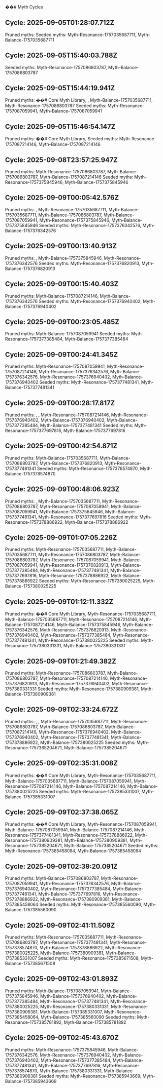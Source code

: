 ��#   M y t h   C y c l e s 
 
 

## Cycle: 2025-09-05T01:28:07.712Z

Pruned myths:  
Seeded myths: Myth-Resonance-1757035687711, Myth-Balance-1757035687711

## Cycle: 2025-09-05T15:40:03.788Z

Seeded myths: Myth-Resonance-1757086803787, Myth-Balance-1757086803787

## Cycle: 2025-09-05T15:44:19.941Z

Pruned myths: ��#   C o r e   M y t h   L i b r a r y ,  , Myth-Balance-1757035687711, Myth-Resonance-1757086803787
Seeded myths: Myth-Resonance-1757087059941, Myth-Balance-1757087059941

## Cycle: 2025-09-05T15:46:54.147Z

Pruned myths: ��#   C o r e   M y t h   L i b r a r y ,  
Seeded myths: Myth-Resonance-1757087214146, Myth-Balance-1757087214146

## Cycle: 2025-09-08T23:57:25.947Z

Pruned myths: Myth-Resonance-1757086803787, Myth-Balance-1757086803787, Myth-Balance-1757087214146
Seeded myths: Myth-Resonance-1757375845946, Myth-Balance-1757375845946

## Cycle: 2025-09-09T00:05:42.576Z

Pruned myths:  , Myth-Resonance-1757035687711, Myth-Balance-1757035687711, Myth-Balance-1757086803787, Myth-Balance-1757087059941, Myth-Resonance-1757375845946, Myth-Balance-1757375845946
Seeded myths: Myth-Resonance-1757376342576, Myth-Balance-1757376342576

## Cycle: 2025-09-09T00:13:40.913Z

Pruned myths:  , Myth-Balance-1757375845946, Myth-Resonance-1757376342576
Seeded myths: Myth-Resonance-1757376820913, Myth-Balance-1757376820913

## Cycle: 2025-09-09T00:15:40.403Z

Pruned myths: Myth-Balance-1757087214146, Myth-Balance-1757376342576
Seeded myths: Myth-Resonance-1757376940402, Myth-Balance-1757376940402

## Cycle: 2025-09-09T00:23:05.485Z

Pruned myths: Myth-Balance-1757087059941
Seeded myths: Myth-Resonance-1757377385484, Myth-Balance-1757377385484

## Cycle: 2025-09-09T00:24:41.345Z

Pruned myths: Myth-Resonance-1757087059941, Myth-Resonance-1757087214146, Myth-Resonance-1757376342576, Myth-Balance-1757376342576, Myth-Resonance-1757376940402, Myth-Balance-1757376940402
Seeded myths: Myth-Resonance-1757377481341, Myth-Balance-1757377481341

## Cycle: 2025-09-09T00:28:17.817Z

Pruned myths:  ,  , Myth-Resonance-1757087214146, Myth-Resonance-1757376940402, Myth-Balance-1757376940402, Myth-Balance-1757377385484, Myth-Balance-1757377481341
Seeded myths: Myth-Resonance-1757377697816, Myth-Balance-1757377697816

## Cycle: 2025-09-09T00:42:54.871Z

Pruned myths: Myth-Balance-1757035687711, Myth-Balance-1757086803787, Myth-Balance-1757376820913, Myth-Resonance-1757377481341
Seeded myths: Myth-Resonance-1757378574870, Myth-Balance-1757378574870

## Cycle: 2025-09-09T00:48:06.923Z

Pruned myths:  , Myth-Balance-1757035687711, Myth-Resonance-1757086803787, Myth-Resonance-1757087059941, Myth-Balance-1757087059941, Myth-Balance-1757375845946, Myth-Balance-1757377481341, Myth-Resonance-1757377697816
Seeded myths: Myth-Resonance-1757378886922, Myth-Balance-1757378886922

## Cycle: 2025-09-09T01:07:05.226Z

Pruned myths: Myth-Resonance-1757035687711, Myth-Balance-1757035687711, Myth-Resonance-1757086803787, Myth-Balance-1757086803787, Myth-Resonance-1757087059941, Myth-Balance-1757087059941, Myth-Resonance-1757376820913, Myth-Balance-1757377385484, Myth-Resonance-1757377481341, Myth-Balance-1757377697816, Myth-Resonance-1757378886922, Myth-Balance-1757378886922
Seeded myths: Myth-Resonance-1757380025225, Myth-Balance-1757380025225

## Cycle: 2025-09-09T01:12:11.332Z

Pruned myths: ��#   C o r e   M y t h   L i b r a r y , Myth-Resonance-1757035687711, Myth-Balance-1757035687711, Myth-Resonance-1757087214146, Myth-Balance-1757087214146, Myth-Balance-1757375845946, Myth-Balance-1757376342576, Myth-Resonance-1757376820913, Myth-Resonance-1757376940402, Myth-Resonance-1757377385484, Myth-Resonance-1757377481341, Myth-Resonance-1757380025225
Seeded myths: Myth-Resonance-1757380331331, Myth-Balance-1757380331331

## Cycle: 2025-09-09T01:21:49.382Z

Pruned myths: Myth-Resonance-1757086803787, Myth-Balance-1757086803787, Myth-Resonance-1757087214146, Myth-Resonance-1757376820913, Myth-Resonance-1757376940402, Myth-Resonance-1757380331331
Seeded myths: Myth-Resonance-1757380909381, Myth-Balance-1757380909381

## Cycle: 2025-09-09T02:33:24.672Z

Pruned myths:  ,  , Myth-Resonance-1757035687711, Myth-Resonance-1757086803787, Myth-Balance-1757086803787, Myth-Balance-1757087214146, Myth-Resonance-1757376940402, Myth-Balance-1757376940402, Myth-Resonance-1757377481341, Myth-Balance-1757378886922, Myth-Balance-1757380025225
Seeded myths: Myth-Resonance-1757385204671, Myth-Balance-1757385204671

## Cycle: 2025-09-09T02:35:31.008Z

Pruned myths: ��#   C o r e   M y t h   L i b r a r y , Myth-Resonance-1757035687711, Myth-Balance-1757035687711, Myth-Balance-1757087059941, Myth-Resonance-1757087214146, Myth-Balance-1757087214146, Myth-Balance-1757380025225
Seeded myths: Myth-Resonance-1757385331007, Myth-Balance-1757385331007

## Cycle: 2025-09-09T02:37:38.065Z

Pruned myths: ��#   C o r e   M y t h   L i b r a r y , Myth-Resonance-1757087059941, Myth-Balance-1757087059941, Myth-Balance-1757087214146, Myth-Resonance-1757377481341, Myth-Resonance-1757378886922, Myth-Resonance-1757380909381, Myth-Balance-1757380909381, Myth-Resonance-1757385204671, Myth-Balance-1757385204671
Seeded myths: Myth-Resonance-1757385458064, Myth-Balance-1757385458064

## Cycle: 2025-09-09T02:39:20.091Z

Pruned myths: Myth-Balance-1757086803787, Myth-Resonance-1757087059941, Myth-Resonance-1757376342576, Myth-Balance-1757376940402, Myth-Resonance-1757377385484, Myth-Balance-1757377481341, Myth-Balance-1757377697816, Myth-Resonance-1757378886922, Myth-Resonance-1757380909381, Myth-Balance-1757385458064
Seeded myths: Myth-Resonance-1757385560090, Myth-Balance-1757385560090

## Cycle: 2025-09-09T02:41:11.509Z

Pruned myths: Myth-Resonance-1757035687711, Myth-Resonance-1757086803787, Myth-Resonance-1757377481341, Myth-Resonance-1757378574870, Myth-Balance-1757378886922, Myth-Resonance-1757380025225, Myth-Balance-1757380909381, Myth-Balance-1757385331007
Seeded myths: Myth-Resonance-1757385671508, Myth-Balance-1757385671508

## Cycle: 2025-09-09T02:43:01.893Z

Pruned myths: Myth-Balance-1757087059941, Myth-Balance-1757375845946, Myth-Balance-1757376940402, Myth-Balance-1757377385484, Myth-Resonance-1757377481341, Myth-Resonance-1757380025225, Myth-Resonance-1757380331331, Myth-Resonance-1757380909381, Myth-Balance-1757385331007, Myth-Resonance-1757385458064, Myth-Balance-1757385560090
Seeded myths: Myth-Resonance-1757385781892, Myth-Balance-1757385781892

## Cycle: 2025-09-09T02:45:43.670Z

Pruned myths: Myth-Resonance-1757375845946, Myth-Balance-1757376342576, Myth-Resonance-1757376940402, Myth-Balance-1757376940402, Myth-Resonance-1757377385484, Myth-Balance-1757377481341, Myth-Balance-1757377697816, Myth-Resonance-1757378574870, Myth-Balance-1757380331331, Myth-Balance-1757380909381
Seeded myths: Myth-Resonance-1757385943669, Myth-Balance-1757385943669

